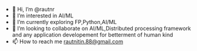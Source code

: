 - 👋 Hi, I’m @rautnr
- 👀 I’m interested in AI/ML
- 🌱 I’m currently exploring FP,Python,AI/ML
- 💞️ I’m looking to collaborate on AI/ML,Distributed processing framework and any application developement for betterment of human kind
- 📫 How to reach me rautnitin.88@gmail.com

<!---
rautnr/rautnr is a ✨ special ✨ repository because its `README.md` (this file) appears on your GitHub profile.
You can click the Preview link to take a look at your changes.
--->
